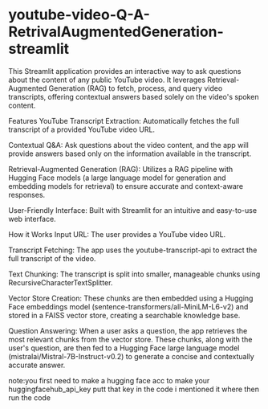 # youtube-video-Q-A-RetrivalAugmentedGeneration-streamlit

This Streamlit application provides an interactive way to ask questions about the content of any public YouTube video. It leverages Retrieval-Augmented Generation (RAG) to fetch, process, and query video transcripts, offering contextual answers based solely on the video's spoken content.

Features
YouTube Transcript Extraction: Automatically fetches the full transcript of a provided YouTube video URL.

Contextual Q&A: Ask questions about the video content, and the app will provide answers based only on the information available in the transcript.

Retrieval-Augmented Generation (RAG): Utilizes a RAG pipeline with Hugging Face models (a large language model for generation and embedding models for retrieval) to ensure accurate and context-aware responses.

User-Friendly Interface: Built with Streamlit for an intuitive and easy-to-use web interface.

How it Works
Input URL: The user provides a YouTube video URL.

Transcript Fetching: The app uses the youtube-transcript-api to extract the full transcript of the video.

Text Chunking: The transcript is split into smaller, manageable chunks using RecursiveCharacterTextSplitter.

Vector Store Creation: These chunks are then embedded using a Hugging Face embeddings model (sentence-transformers/all-MiniLM-L6-v2) and stored in a FAISS vector store, creating a searchable knowledge base.

Question Answering: When a user asks a question, the app retrieves the most relevant chunks from the vector store. These chunks, along with the user's question, are then fed to a Hugging Face large language model (mistralai/Mistral-7B-Instruct-v0.2) to generate a concise and contextually accurate answer.

note:you first need to make a hugging face acc to make your huggingfacehub_api_key putt that key in the code i mentioned it where then run the code
